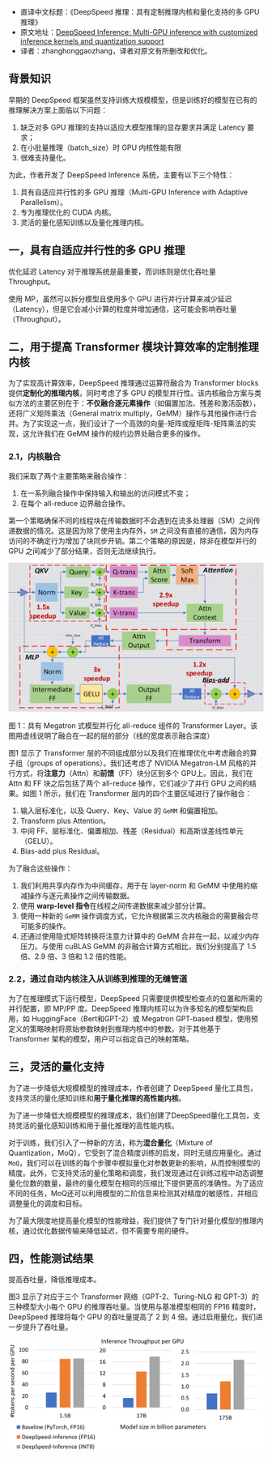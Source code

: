 - 直译中文标题：《DeepSpeed 推理：具有定制推理内核和量化支持的多 GPU 推理》
- 原文地址：[DeepSpeed Inference: Multi-GPU inference with customized inference kernels and quantization support](https://www.deepspeed.ai/2021/03/15/inference-kernel-optimization.html)
- 译者：zhanghonggaozhang，译者对原文有所删改和优化。

## 背景知识

早期的 DeepSpeed 框架虽然支持训练大规模模型，但是训练好的模型在已有的推理解决方案上面临以下问题：

1. 缺乏对多 GPU 推理的支持以适应大模型推理的显存要求并满足 Latency 要求；
2. 在小批量推理（batch_size）时 GPU 内核性能有限
3. 很难支持量化。

为此，作者开发了 DeepSpeed Inference 系统，主要有以下三个特性：

1. 具有自适应并行性的多 GPU 推理（Multi-GPU Inference with Adaptive Parallelism）。
2. 专为推理优化的 CUDA 内核。
3. 灵活的量化感知训练以及量化推理内核。

## 一，具有自适应并行性的多 GPU 推理

优化延迟 Latency 对于推理系统是最重要，而训练则是优化吞吐量 Throughput。

使用 MP，虽然可以拆分模型且使用多个 GPU 进行并行计算来减少延迟（Latency），但是它会减小计算的粒度并增加通信，这可能会影响吞吐量（Throughput）。

## 二，用于提高 Transformer 模块计算效率的定制推理内核

为了实现高计算效率，DeepSpeed 推理通过运算符融合为 Transformer blocks 提供**定制化的推理内核**，同时考虑了多 GPU 的模型并行性。该内核融合方案与类似方法的主要区别在于：**不仅融合逐元素操作**（如偏置加法、残差和激活函数），还将广义矩阵乘法（General matrix multiply，GeMM）操作与其他操作进行合并。为了实现这一点，我们设计了一个高效的向量-矩阵或瘦矩阵-矩阵乘法的实现，这允许我们在 GeMM 操作的规约边界处融合更多的操作。

### 2.1，内核融合

我们采取了两个主要策略来融合操作：

1. 在一系列融合操作中保持输入和输出的访问模式不变；
2. 在每个 all-reduce 边界融合操作。

第一个策略确保不同的线程块在传输数据时不会遇到在流多处理器（SM）之间传递数据的情况。这是因为除了使用主内存外，`SM` 之间没有直接的通信，因为内存访问的不确定行为增加了块同步开销。第二个策略的原因是，除非在模型并行的 GPU 之间减少了部分结果，否则无法继续执行。

![推理核融合](../../images/ds_inference/inference-kernel-fusion.png)

图 1：具有 Megatron 式模型并行化 all-reduce 组件的 Transformer Layer。该图用虚线说明了融合在一起的层的部分（线的宽度表示融合深度）

图1 显示了 Transformer 层的不同组成部分以及我们在推理优化中考虑融合的算子组（groups of operations）。我们还考虑了 NVIDIA Megatron-LM 风格的并行方式，将**注意力**（Attn）和**前馈**（FF）块分区到多个 GPU上。因此，我们在 Attn 和 FF 块之后包括了两个 all-reduce 操作，它们减少了并行 GPU 之间的结果。如图 1 所示，我们在 Transformer 层内的四个主要区域进行了操作融合：

1. 输入层标准化，以及 Query、Key、Value 的 `GeMM` 和偏置相加。
2. Transform plus Attention。
3. 中间 FF、层标准化、偏置相加、残差（Residual）和高斯误差线性单元（GELU）。
4. Bias-add plus Residual。

为了融合这些操作：

1. 我们利用共享内存作为中间缓存，用于在 layer-norm 和 GeMM 中使用的缩减操作与逐元素操作之间传输数据。
2. 使用 **warp-level 指令**在线程之间传递数据来减少部分计算。
3. 使用一种新的 `GeMM` 操作调度方式，它允许根据第三次内核融合的需要融合尽可能多的操作。
4. 还通过使用隐式矩阵转换将注意力计算中的 GeMM 合并在一起，以减少内存压力。与使用 cuBLAS GeMM 的非融合计算方式相比，我们分别提高了 1.5 倍、2.9 倍、3 倍和 1.2 倍的性能。

### 2.2，通过自动内核注入从训练到推理的无缝管道

为了在推理模式下运行模型，DeepSpeed 只需要提供模型检查点的位置和所需的并行配置，即 MP/PP 度。DeepSpeed 推理内核可以为许多知名的模型架构启用，如 HuggingFace（Bert和GPT-2）或 Megatron GPT-based 模型，使用预定义的策略映射将原始参数映射到推理内核中的参数。对于其他基于 Transformer 架构的模型，用户可以指定自己的映射策略。

## 三，灵活的量化支持

为了进一步降低大规模模型的推理成本，作者创建了 DeepSpeed 量化工具包，支持灵活的量化感知训练和**用于量化推理的高性能内核**。

为了进一步降低大规模模型的推理成本，我们创建了DeepSpeed量化工具包，支持灵活的量化感知训练和用于量化推理的高性能内核。

对于训练，我们引入了一种新的方法，称为**混合量化**（Mixture of Quantization，MoQ），它受到了混合精度训练的启发，同时无缝应用量化。通过 `MoQ`，我们可以在训练的每个步骤中模拟量化对参数更新的影响，从而控制模型的精度。此外，它支持灵活的量化策略和调度，我们发现通过在训练过程中动态调整量化位数的数量，最终的量化模型在相同的压缩比下提供更高的准确性。为了适应不同的任务，MoQ还可以利用模型的二阶信息来检测其对精度的敏感性，并相应调整量化的调度和目标。

为了最大限度地提高量化模型的性能增益，我们提供了专门针对量化模型的推理内核，通过优化数据传输来降低延迟，但不需要专用的硬件。

## 四，性能测试结果

提高吞吐量，降低推理成本。

图3 显示了对应于三个 Transformer 网络（GPT-2、Turing-NLG 和 GPT-3）的三种模型大小每个 GPU 的推理吞吐量。当使用与基准模型相同的 FP16 精度时，DeepSpeed 推理将每个 GPU 的吞吐量提高了 2 到 4 倍。通过启用量化，我们进一步提升了吞吐量。

![推理吞吐量](../../images/ds_inference/inference-throughput.png)

